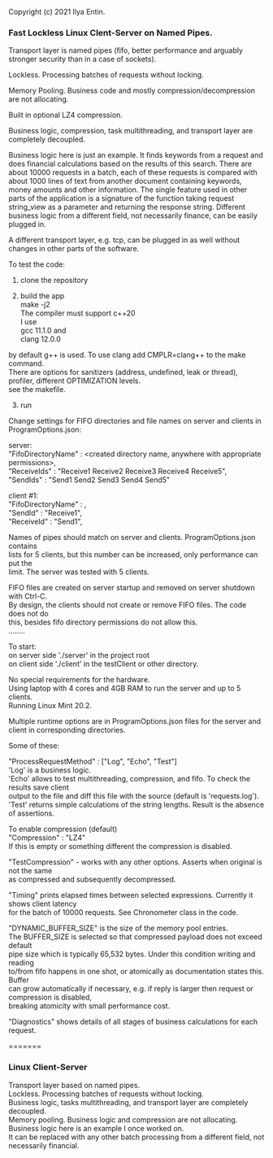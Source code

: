 Copyright (c) 2021 Ilya Entin.

### Fast Lockless Linux Clent-Server on Named Pipes.

Transport layer is named pipes (fifo, better performance and arguably stronger security than in a case of sockets).

Lockless. Processing batches of requests without locking.

Memory Pooling. Business code and mostly compression/decompression are not allocating.

Built in optional LZ4 compression.

Business logic, compression, task multithreading, and transport layer are completely decoupled.

Business logic here is just an example. It finds keywords from a request and does financial calculations based on the results of this search. There are about 10000 requests in a batch, each of these requests is compared with about 1000 lines of text from another document containing keywords, money amounts and other information. The single feature used in other parts of the application is a signature of the function taking request string_view as a parameter and returning the response string. Different business logic from a different field, not necessarily finance, can be easily plugged in.

A different transport layer, e.g. tcp, can be plugged in as well without changes in other parts of the software.

To test the code:

1. clone the repository

2. build the app\
make -j2\
The compiler must support c++20\
I use\
gcc  11.1.0 and\
clang 12.0.0

by default g++ is used. To use clang add CMPLR=clang++ to the make command.\
There are options for sanitizers (address, undefined, leak or thread), profiler, different OPTIMIZATION levels.\
see the makefile.

3. run

Change settings for FIFO directories and file names on server and clients in ProgramOptions.json:

server:\
  "FifoDirectoryName" : <created directory name, anywhere with appropriate permissions>,\
  "ReceiveIds" : "Receive1 Receive2 Receive3 Receive4 Receive5",\
  "SendIds" : "Send1 Send2 Send3 Send4 Send5"

client #1:\
  "FifoDirectoryName" : <the same as for the server>,\
  "SendId" : "Receive1",\
  "ReceiveId" : "Send1",

Names of pipes should match on server and clients. ProgramOptions.json contains\
lists for 5 clients, but this number can be increased, only performance can put the\
limit. The server was tested with 5 clients.

FIFO files are created on server startup and removed on server shutdown with Ctrl-C.\
By design, the clients should not create or remove FIFO files. The code does not do\
this, besides fifo directory permissions do not allow this.\
........

To start:\
on server side './server' in the project root\
on client side './client' in the testClient or other directory.

No special requirements for the hardware.\
Using laptop with 4 cores and 4GB RAM to run the server and up to 5 clients.\
Running Linux Mint 20.2.

Multiple runtime options are in ProgramOptions.json files for the server and client
in corresponding directories.

Some of these:

"ProcessRequestMethod" : ["Log", "Echo", "Test"]\
'Log' is a business logic.\
'Echo' allows to test multithreading, compression, and fifo. To check the results save client\
output to the file and diff this file with the source (default is 'requests.log').\
'Test' returns simple calculations of the string lengths. Result is the absence of assertions.

To enable compression (default)\
"Compression" : "LZ4"\
If this is empty or something different the compression is disabled.

"TestCompression" - works with any other options. Asserts when original is not the same\
as compressed and subsequently decompressed.

"Timing" prints elapsed times between selected expressions. Currently it shows client latency\
for the batch of 10000 requests. See Chronometer class in the code.

"DYNAMIC_BUFFER_SIZE" is the size of the memory pool entries.\
The BUFFER_SIZE is selected so that compressed payload does not exceed default\
pipe size which is typically 65,532 bytes. Under this condition writing and reading\
to/from fifo happens in one shot, or atomically as documentation states this. Buffer\
can grow automatically if necessary, e.g. if reply is larger then request or compression is disabled,\
breaking atomicity with small performance cost.

"Diagnostics" shows details of all stages of business calculations for each request.
 
=======
### Linux Client-Server
Transport layer based on named pipes.\
Lockless. Processing batches of requests  without locking.\
Business logic, tasks multithreading, and transport layer are completely decoupled.\
Memory pooling. Business logic and compression are not allocating.\
Business logic here is an example I once worked on.\
It can be replaced with any other batch processing from a different field, not necessarily financial.
